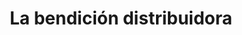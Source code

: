 ---
title: "La bendición distribuidora"
url: /san-pedro-de-la-paz/la-bendicion-distribuidora/
shop: general
---